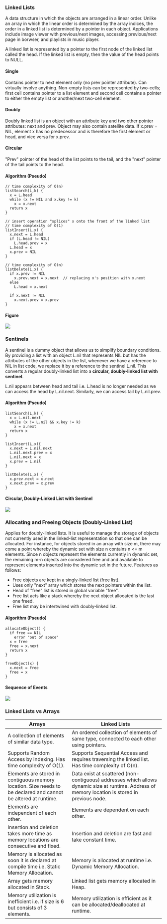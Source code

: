 ### Linked Lists

A data structure in which the objects are arranged in a linear order. Unlike an array in which the linear order is determined by the array indices, the order in a linked list is determined by a pointer in each object. Applications include image viewer with previous/next images, accessing previous/next page in borwser, and playlists in music player.

A linked list is represented by a pointer to the first node of the linked list called the head. If the linked list is empty, then the value of the head points to NULL.

#### Single

Contains pointer to next element only (no prev pointer attribute). Can virtually involve anything. Non-empty lists can be represented by two-cells; first cell contains pointer to a list element and second cell contains a pointer to either the empty list or another/next two-cell element.

#### Doubly

Doubly linked list is an object with an attribute key and two other pointer attributes: next and prev. Object may also contain satellite data. If x.prev = NIL, element x has no predecessor and is therefore the first element or head, and vice versa for x.prev.

#### Circular

"Prev" pointer of the head of the list points to the tail, and the "next" pointer of the tail points to the head.

#### Algorithm (Pseudo)

```
// time complexity of O(n)
listSearch(L,k) {
  x = L.head
  while (x != NIL and x.key != k)
    x = x.next
  return x
}

// insert operation "splices" x onto the front of the linked list
// time complexity of O(1)
listInsert(L,x) {
  x.next = L.head
  if (L.head != NIL)
    L.head.prev = x
  L.head = x
  x.prev = NIL
}

// time complexity of O(n)
listDelete(L,x) {
  if x.prev != NIL
    x.prev.next = x.next  // replacing x's position with x.next
  else
    L.head = x.next

  if x.next != NIL
    x.next.prev = x.prev
}
```

#### Figure

<img src="../../images/linked-list.PNG" >

### Sentinels

A sentinel is a dummy object that allows us to simplify boundary conditions. By providing a list with an object L.nil that represents NIL but has the attributes of the other objects in the list, whenever we have a reference to NIL in list code, we replace it by a reference to the sentinel L.nil. This converts a regular doubly-linked list into a **circular, doubly-linked list with sentinel**.

L.nil appears between head and tail i.e. L.head is no longer needed as we can access the head by L.nil.next. Similarly, we can access tail by L.nil.prev.

#### Algorithm (Pseudo)

```
listSearch(L,k) {
  x = L.nil.next
  while (x != L.nil && x.key != k)
    x = x.next
  return x
}

listInsert(L,x){
  x.next = L.nil.next
  L.nil.next.prev = x
  L.nil.next = x
  x.prev = L.nil
}

listDelete(L,x) {
  x.prev.next = x.next
  x.next.prev = x.prev
}
```

#### Circular, Doubly-Linked List with Sentinel

<img src="../../images/linked-list-sentinel.PNG" >

### Allocating and Freeing Objects (Doubly-Linked List)

Applies for doubly-linked lists. It is useful to manage the storage of objects not currently used in the linked-list representation so that one can be allocated. For instance, for objects stored in an array with size m, there may come a point whereby the dynamic set with size n contains n <= m elements. Since n objects represent the elements currently in dynamic set, the remaining m-n objects are considered free and and available to represent elements inserted into the dynamic set in the future. Features as follows:

- Free objects are kept in a singly-linked list (free list).
- Uses only "next" array which stores the next pointers within the list.
- Head of "free" list is stored in global variable "free".
- Free list acts like a stack whereby the next object allocated is the last one freed.
- Free list may be intertwined with doubly-linked list.

#### Algorithm (Pseudo)

```
allocateObject() {
  if free == NIL
    error "out of space"
  x = free
  free = x.next
  return x
}

freeObject(x) {
  x.next = free
  free = x
}
```

#### Sequence of Events

<img src="../../images/linked-list-free-object.PNG">

### Linked Lists vs Arrays

| Arrays                                                                                                         | Linked Lists                                                                                                                                    |
| -------------------------------------------------------------------------------------------------------------- | ----------------------------------------------------------------------------------------------------------------------------------------------- |
| A collection of elements of similar data type.                                                                 | An ordered collection of elements of same type, connected to each other using pointers.                                                         |
| Supports Random Access by indexing. Has time complexity of O(1).                                               | Supports Sequential Access and requires traversing the linked list. Has time complexity of O(n).                                                |
| Elements are stored in contiguous memory location. Size needs to be declared and cannot be altered at runtime. | Data exist at scattered (non-contiguous) addresses which allows dynamic size at runtime. Address of memory location is stored in previous node. |
| Elements are independent of each other.                                                                        | Elements are dependent on each other.                                                                                                           |
| Insertion and deletion takes more time as memory locations are consecutive and fixed.                          | Insertion and deletion are fast and take constant time.                                                                                         |
| Memory is allocated as soon it is declared at compile time i.e. Static Memory Allocation.                      | Memory is allocated at runtime i.e. Dynamic Memory Allocation.                                                                                  |
| Array gets memory allocated in Stack.                                                                          | Linked list gets memory allocated in Heap.                                                                                                      |
| Memory utilization is inefficient i.e. if size is 6 but consists of 3 elements.                                | Memory utilization is efficient as it can be allocated/deallocated at runtime.                                                                  |
